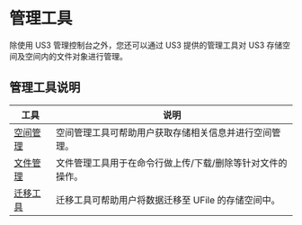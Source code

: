 

# 管理工具

除使用 US3 管理控制台之外，您还可以通过 US3 提供的管理工具对 US3 存储空间及空间内的文件对象进行管理。

## 管理工具说明
|工具    |说明 |
|--------- |--------------------------------------------------------------------------------------------------------------- |
|[空间管理](ufile/tools/tools/tools_bcket)  |空间管理工具可帮助用户获取存储相关信息并进行空间管理。 |
|[文件管理](ufile/tools/tools/tools_file)  |文件管理工具用于在命令行做上传/下载/删除等针对文件的操作。 |
|[迁移工具](ufile/tools/tools/ufile_import)   |迁移工具可帮助用户将数据迁移至 UFile 的存储空间中。 |
